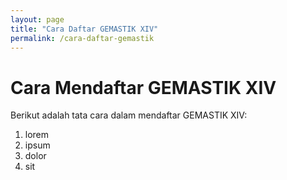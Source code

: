 ```yaml
---
layout: page
title: "Cara Daftar GEMASTIK XIV"
permalink: /cara-daftar-gemastik
---
```


# Cara Mendaftar GEMASTIK XIV

Berikut adalah tata cara dalam mendaftar GEMASTIK XIV:
1. lorem
1. ipsum
1. dolor
1. sit